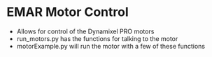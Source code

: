 # EMAR Motor Control
* Allows for control of the Dynamixel PRO motors
* run_motors.py has the functions for talking to the motor
* motorExample.py will run the motor with a few of these functions
